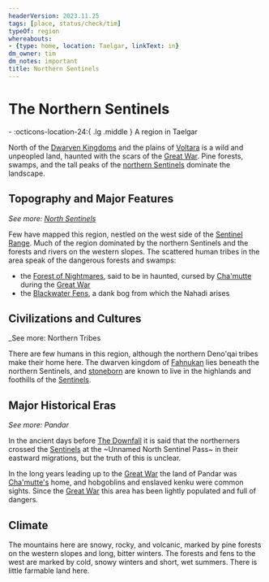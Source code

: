 ```yaml
---
headerVersion: 2023.11.25
tags: [place, status/check/tim]
typeOf: region
whereabouts:
- {type: home, location: Taelgar, linkText: in}
dm_owner: tim
dm_notes: important
title: Northern Sentinels
---
```

# The Northern Sentinels
<div class="grid cards ext-narrow-margin ext-one-column" markdown>
-    :octicons-location-24:{ .lg .middle } A region in Taelgar  
</div>


North of the [Dwarven Kingdoms](<../central-highlands/dwarven-kingdoms/dwarven-kingdoms.md>) and the plains of [Voltara](<../northwest-coast/voltara.md>) is a wild and unpeopled land, haunted with the scars of the [Great War](<../../events/1500s/great-war.md>). Pine forests, swamps, and the tall peaks of the [northern Sentinels](<../sentinel-range.md#northern-sentinels>) dominate the landscape. 


<script src="https://unpkg.com/leaflet@1.9.4/dist/leaflet.js"
integrity="sha256-20nQCchB9co0qIjJZRGuk2/Z9VM+kNiyxNV1lvTlZBo=" crossorigin="" ></script>


<div id="region-map-taelgar" class="ext-map-container"></div>

<script type="text/javascript">
    document.addEventListener("DOMContentLoaded", function () {

            var map = L.map('region-map-taelgar', {
                crs: L.CRS.Simple,
                minZoom: -2,
                maxZoom: 0
            });

            
            // this bounds must be in the form [y,x], [y,x]
            // it will typically be, in the yaml, 
            // bounds:
            //  - [0,0]
            //  - [100,100]

            var bounds = [[[0, 0], [2503, 2188]]];

            // this has to be the path, i.e. what was working for me was /assets/world-map-01-02.png
            var image = L.imageOverlay('/taelgarverse/assets/north-sentinels-map.png', bounds).addTo(map);
            map.setView( [1250, 1150], -2);
        })
</script>




## Topography and Major Features
_See more: [North Sentinels](<../sentinel-range.md#northern-sentinels>)_

Few have mapped this region, nestled on the west side of the [Sentinel Range](<../sentinel-range.md>). Much of the region dominated by the northern Sentinels and the forests and rivers on the western slopes. The scattered human tribes in the area speak of the dangerous forests and swamps:
* the [Forest of Nightmares](<./forest-of-nightmares.md>), said to be in haunted, cursed by [Cha'mutte](<../../people/extraplanar-powers/cha-mutte.md>) during the [Great War](<../../events/1500s/great-war.md>)
* the [Blackwater Fens](<./blackwater-fens.md>), a dank bog from which the Nahadi arises
## Civilizations and Cultures
_See more: Northern Tribes 

There are few humans in this region, although the northern Deno'qai tribes make their home here. The dwarven kingdom of [Fahnukan](<./fahnukan.md>) lies beneath the northern Sentinels, and [stoneborn](<../../species/stoneborn.md>) are known to live in the highlands and foothills of the [Sentinels](<../sentinel-range.md>).


## Major Historical Eras
_See more: Pandar_

In the ancient days before [The Downfall](<../../events/ancient/the-downfall.md>) it is said that the northerners crossed the [Sentinels](<../sentinel-range.md>) at the ~Unnamed North Sentinel Pass~  in their eastward migrations, but the truth of this is unclear.

In the long years leading up to the [Great War](<../../events/1500s/great-war.md>) the land of Pandar was [Cha'mutte's](<../../people/extraplanar-powers/cha-mutte.md>) home, and hobgoblins and enslaved kenku were common sights. Since the [Great War](<../../events/1500s/great-war.md>) this area has been lightly populated and full of dangers.
## Climate
The mountains here are snowy, rocky, and volcanic, marked by pine forests on the western slopes and long, bitter winters. The forests and fens to the west are marked by cold, snowy winters and short, wet summers. There is little farmable land here.



